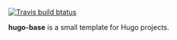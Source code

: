 [![Travis build btatus](https://travis-ci.com/ntrrg/hugo-base.svg?branch=master)](https://travis-ci.com/ntrrg/hugo-base)

**hugo-base** is a small template for Hugo projects.


